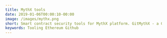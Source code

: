```yaml
---
title: MythX tools
date: 2019-01-06T00:00:10-00:00
image: /images/mythx.png
short: Smart contract security tools for MythX platform. GitMythX - a Github application that analyses pull requests and Vulnerability monitor for deployed Ethereum smart contracts.
keywords: Tooling Ethereum Github
---
```

